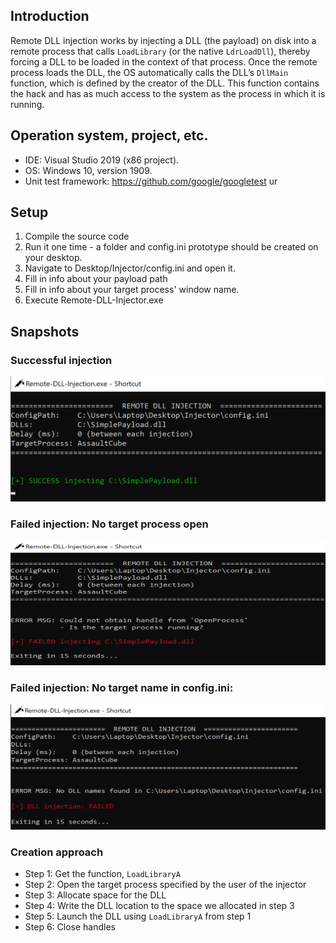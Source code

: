 ## Introduction 

Remote DLL injection works by injecting a DLL (the payload) on disk into a remote process that calls `LoadLibrary` (or the native `LdrLoadDll`), thereby forcing a DLL to be loaded in the context of that process. Once the remote process loads the DLL, the OS automatically calls the DLL’s `DllMain` function, which is defined by the creator of the DLL. This function contains the hack and has as much access to the system as the process in which it is running. 

## Operation system, project, etc.

- IDE: Visual Studio 2019 (x86 project).
- OS: Windows 10, version 1909.
- Unit test framework: https://github.com/google/googletest
ur 
## Setup

1. Compile the source code
2. Run it one time - a folder and config.ini prototype should be created on your desktop.
3. Navigate to Desktop/Injector/config.ini and open it.
4. Fill in info about your payload path
5. Fill in info about your target process' window name.
6. Execute Remote-DLL-Injector.exe

## Snapshots

### Successful injection

<img src="https://github.com/christianshub/DLL-Injector/blob/master/Snapshots/Success.png" height="200" width="600">

### Failed injection: No target process open

<img src="https://github.com/christianshub/DLL-Injector/blob/master/Snapshots/Fail1.png" height="200" width="600">

### Failed injection: No target name in config.ini:

<img src="https://github.com/christianshub/DLL-Injector/blob/master/Snapshots/Fail2.png" height="200" width="600">



### Creation approach

- Step 1: Get the function, `LoadLibraryA`
- Step 2: Open the target process specified by the user of the injector
- Step 3: Allocate space for the DLL
- Step 4: Write the DLL location to the space we allocated in step 3
- Step 5: Launch the DLL using `LoadLibraryA` from step 1
- Step 6: Close handles
